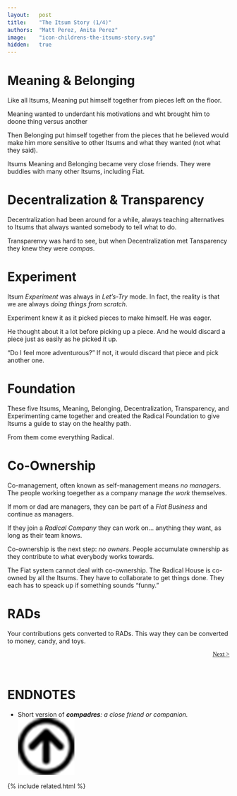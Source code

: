 ```yaml
---
layout:   post
title:    "The Itsum Story (1/4)"
authors:  "Matt Perez, Anita Perez"
image:    "icon-childrens-the-itsums-story.svg"
hidden:   true
---
```


<div style='display:none; '>
 <p>The Itsum Story</p>
</div>

<h1>Meaning & Belonging</h1>
 <p>Like all Itsums, Meaning put himself together from pieces left on the floor.</p>
 <p>Meaning wanted to underdant his motivations and wht brought him to doone thing versus another</p>
 <p>Then Belonging put himself together from the pieces that he believed would make him more sensitive to other Itsums and what they wanted (not what they said).</p>
 <p>Itsums Meaning and Belonging became very close friends. They were buddies with many other Itsums, including Fiat.</p> 

<h1>Decentralization & Transparency</h1>
 <p>Decentralization had been around for a while, always teaching alternatives to Itsums that always wanted somebody to tell what to do.</p>
 <p>Transparenvy was hard to see, but when Decentralization met Tansparency they knew they were <em>compas</em>.</p>

<h1>Experiment</h1>
 <p>Itsum <em>Experiment</em> was always in <em>Let&rsquo;s-Try</em> mode. In fact, the reality is that we are always <em>doing things from scratch</em>.</p>
 <p>Experiment knew it as it picked pieces to make himself. He was eager.</p>
 <p>He thought about it a lot before picking up a piece. And he would discard a piece just as easily as he picked it up.</p>
 <p>&ldquo;Do I feel more adventurous?&rdquo; If not, it would discard that piece and pick another one.</p>

<h1>Foundation</h1>
 <p>These five Itsums, Meaning, Belonging, Decentralization, Transparency, and Experimenting came together and created the Radical Foundation to give Itsums a guide to stay on the healthy path.</p>
 <p>From them come everything Radical.</p>

<h1>Co-Ownership</h1>
 <p>Co-management, often known as self-management means <em>no managers</em>. The people working toegether as a company manage <em>the work</em> themselves.</p>
 <p>If mom or dad are managers, they can be part of a <em>Fiat Business</em> and continue as managers.</p>
 <p>If they join a <em>Radical Company</em> they can work on&hellip; anything they want, as long as their team knows.</p>
 <p>Co-ownership is the next step: <em>no owners</em>. People accumulate ownership as they contribute to what everybody works towards.</p>
 <p>The Fiat system cannot deal with co-ownership. The Radical House is co-owned by all the Itsums. They have to collaborate to get things done. They each has to speack up if something sounds &ldquo;funny.&rdquo;</p>

<h1>RADs</h1>
 <p>Your contributions gets converted to RADs. This way they can be converted to money, candy, and toys.</p>

<div style="margin-bottom:1in; font-family: American Typewriter, serif; ">
 <span style="float:right; "><a href="https://radicalcompanies.com/2024/09/01/the-itsums-story-02">Next &gt;</a></span>
</div>

<h1 class="_section">ENDNOTES</h1>
 <ul>
  <li id="en01">
   <p class="_list-item">
   Short version of <em><strong>compadres</strong>: a close friend or companion.</em>
    <a class="_uparrow" href="#bm01"><img src="/assets/img/arrow-up-icon.png"></a>
   </p>
  </li>
 </ul>



{% include related.html %}